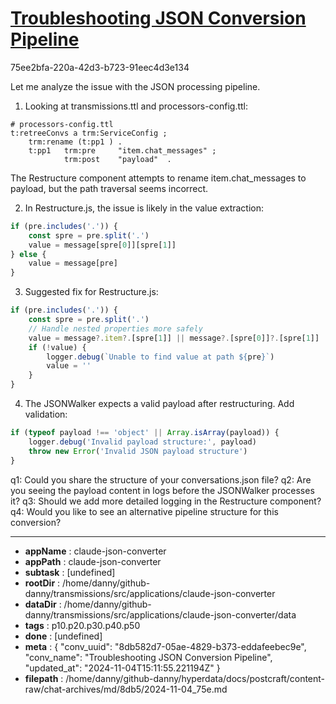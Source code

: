 # [Troubleshooting JSON Conversion Pipeline](https://claude.ai/chat/8db582d7-05ae-4829-b373-eddafeebec9e)

75ee2bfa-220a-42d3-b723-91eec4d3e134

 Let me analyze the issue with the JSON processing pipeline.

1. Looking at transmissions.ttl and processors-config.ttl:
```turtle
# processors-config.ttl
t:retreeConvs a trm:ServiceConfig ;
    trm:rename (t:pp1 ) . 
    t:pp1   trm:pre     "item.chat_messages" ;
            trm:post    "payload"  .
```

The Restructure component attempts to rename item.chat_messages to payload, but the path traversal seems incorrect.

2. In Restructure.js, the issue is likely in the value extraction:
```javascript
if (pre.includes('.')) {
    const spre = pre.split('.')
    value = message[spre[0]][spre[1]] 
} else {
    value = message[pre]
}
```

3. Suggested fix for Restructure.js:
```javascript
if (pre.includes('.')) {
    const spre = pre.split('.')
    // Handle nested properties more safely
    value = message?.item?.[spre[1]] || message?.[spre[0]]?.[spre[1]]
    if (!value) {
        logger.debug(`Unable to find value at path ${pre}`)
        value = ''
    }
}
```

4. The JSONWalker expects a valid payload after restructuring. Add validation:
```javascript
if (typeof payload !== 'object' || Array.isArray(payload)) {
    logger.debug('Invalid payload structure:', payload)
    throw new Error('Invalid JSON payload structure') 
}
```

q1: Could you share the structure of your conversations.json file?
q2: Are you seeing the payload content in logs before the JSONWalker processes it?
q3: Should we add more detailed logging in the Restructure component?
q4: Would you like to see an alternative pipeline structure for this conversion?

---

* **appName** : claude-json-converter
* **appPath** : claude-json-converter
* **subtask** : [undefined]
* **rootDir** : /home/danny/github-danny/transmissions/src/applications/claude-json-converter
* **dataDir** : /home/danny/github-danny/transmissions/src/applications/claude-json-converter/data
* **tags** : p10.p20.p30.p40.p50
* **done** : [undefined]
* **meta** : {
  "conv_uuid": "8db582d7-05ae-4829-b373-eddafeebec9e",
  "conv_name": "Troubleshooting JSON Conversion Pipeline",
  "updated_at": "2024-11-04T15:11:55.221194Z"
}
* **filepath** : /home/danny/github-danny/hyperdata/docs/postcraft/content-raw/chat-archives/md/8db5/2024-11-04_75e.md